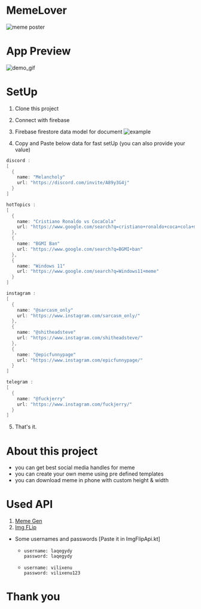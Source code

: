 # MemeLover
![meme poster](https://user-images.githubusercontent.com/54389203/124240480-69866900-db38-11eb-8a5a-6778e877d52a.jpg)

# App Preview
![demo_gif](https://user-images.githubusercontent.com/54389203/124252859-0d761180-db45-11eb-9328-c17cdada3c34.gif)

# SetUp
1. Clone this project
2. Connect with firebase
3. Firebase firestore data model for document
![example](https://user-images.githubusercontent.com/54389203/124241581-7f485e00-db39-11eb-8e17-a78c3f8d9314.png)

4. Copy and Paste below data for fast setUp (you can also provide your value)

```kotlin
discord :
[
  {
    name: "Melancholy"
    url: "https://discord.com/invite/A89y3G4j"
  }
]
```
```kotlin
hotTopics :
[
  {
    name: "Cristiano Ronaldo vs CocaCola"
    url: "https://www.google.com/search?q=cristiano+ronaldo+coca+cola+meme"
  },
  {
    name: "BGMI Ban"
    url: "https://www.google.com/search?q=BGMI+ban"
  },
  {
    name: "Windows 11"
    url: "https://www.google.com/search?q=Windows11+meme"
  }
]
```
```kotlin
instagram :
[
  {
    name: "@sarcasm_only"
    url: "https://www.instagram.com/sarcasm_only/"
  },
  {
    name: "@shitheadsteve"
    url: "https://www.instagram.com/shitheadsteve/"
  },
  {
    name: "@epicfunnypage"
    url: "https://www.instagram.com/epicfunnypage/"
  }
]
```
```kotlin
telegram :
[
  {
    name: "@fuckjerry"
    url: "https://www.instagram.com/fuckjerry/"
  }
]
```
5. That's it.

# About this project
- you can get best social media handles for meme
- you can create your own meme using pre defined templates
- you can download meme in phone with custom height & width

# Used API
1. [Meme Gen](https://memegen.link/)
2. [Img FLip](https://imgflip.com/api)
  - Some usernames and passwords [Paste it in ImgFlipApi.kt]
      - ```
        username: laqegydy
        password: laqegydy
        ```
      - ```
        username: vilixenu
        password: vilixenu123
        ```
# Thank you
